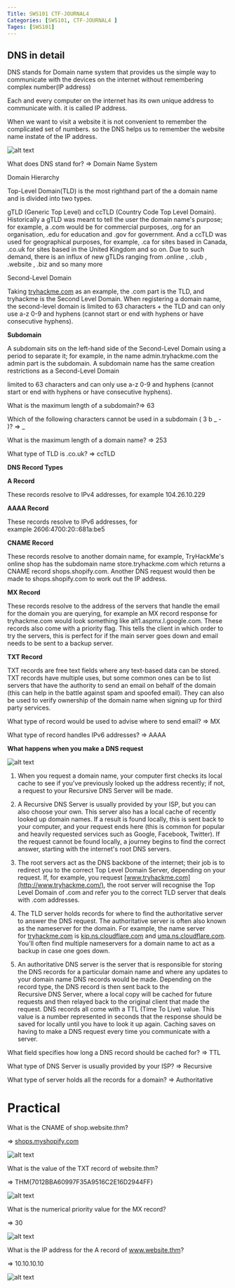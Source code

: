 ```yaml
---
Title: SWS101 CTF-JOURNAL4
Categories: [SWS101, CTF-JOURNAL4 ]
Tages: [SWS101]
---
```

## DNS in detail

DNS stands for Domain name system that provides us the simple way to communicate with the devices on the internet without remembering complex number(IP address)

Each and every computer on the internet has its own unique address to communicate with. it is called IP address. 

When we want to visit a website it is not convenient to remember the complicated set of numbers. so the DNS helps us to remember the website name instate of the IP address.

![alt text](../assets/dns.png)

What does DNS stand for? ⇒ Domain Name System

Domain Hierarchy

Top-Level Domain(TLD)  is the most righthand part of the a domain name and is divided into two types. 

gTLD (Generic Top Level) and ccTLD (Country Code Top Level Domain). Historically a gTLD was meant to tell the user the domain name's purpose; for example, a .com would be for commercial purposes, .org for an organisation, .edu for education and .gov for government. And a ccTLD was used for geographical purposes, for example, .ca for sites based in Canada, .co.uk for sites based in the United Kingdom and so on. Due to such demand, there is an influx of new gTLDs ranging from .online , .club , .website , .biz and so many more

Second-Level Domain

Taking [tryhackme.com](http://tryhackme.com/) as an example, the .com part is the TLD, and tryhackme is the Second Level Domain. When registering a domain name, the second-level domain is limited to 63 characters + the TLD and can only use a-z 0-9 and hyphens (cannot start or end with hyphens or have consecutive hyphens).

**Subdomain**

A subdomain sits on the left-hand side of the Second-Level Domain using a period to separate it; for example, in the name admin.tryhackme.com the admin part is the subdomain. A subdomain name has the same creation restrictions as a Second-Level Domain

limited to 63 characters and can only use a-z 0-9 and hyphens (cannot start or end with hyphens or have consecutive hyphens).

What is the maximum length of a subdomain?⇒ 63

Which of the following characters cannot be used in a subdomain ( 3 b _ - )? ⇒ _

What is the maximum length of a domain name? ⇒ 253

What type of TLD is .co.uk? ⇒ ccTLD

**DNS Record Types**

**A Record**

These records resolve to IPv4 addresses, for example 104.26.10.229

**AAAA Record**

These records resolve to IPv6 addresses, for example 2606:4700:20::681a:be5

**CNAME Record**

These records resolve to another domain name, for example, TryHackMe's online shop has the subdomain name store.tryhackme.com which returns a CNAME record shops.shopify.com. Another DNS request would then be made to shops.shopify.com to work out the IP address.

**MX Record**

These records resolve to the address of the servers that handle the email for the domain you are querying, for example an MX record response for tryhackme.com would look something like alt1.aspmx.l.google.com. These records also come with a priority flag. This tells the client in which order to try the servers, this is perfect for if the main server goes down and email needs to be sent to a backup server.

**TXT Record**

TXT records are free text fields where any text-based data can be stored. TXT records have multiple uses, but some common ones can be to list servers that have the authority to send an email on behalf of the domain (this can help in the battle against spam and spoofed email). They can also be used to verify ownership of the domain name when signing up for third party services.

What type of record would be used to advise where to send email? ⇒ MX

What type of record handles IPv6 addresses? ⇒ AAAA

**What happens when you make a DNS request**

![alt text](../assets/dnsrequest.svg)


1. When you request a domain name, your computer first checks its local cache to see if you've previously looked up the address recently; if not, a request to your Recursive DNS Server will be made.

2. A Recursive DNS Server is usually provided by your ISP, but you can also choose your own. This server also has a local cache of recently looked up domain names. If a result is found locally, this is sent back to your computer, and your request ends here (this is common for popular and heavily requested services such as Google, Facebook, Twitter). If the request cannot be found locally, a journey begins to find the correct answer, starting with the internet's root DNS servers.

3. The root servers act as the DNS backbone of the internet; their job is to redirect you to the correct Top Level Domain Server, depending on your request. If, for example, you request [www.tryhackme.com](http://www.tryhackme.com/), the root server will recognise the Top Level Domain of .com and refer you to the correct TLD server that deals with .com addresses.

4. The TLD server holds records for where to find the authoritative server to answer the DNS request. The authoritative server is often also known as the nameserver for the domain. For example, the name server for [tryhackme.com](http://tryhackme.com/) is [kip.ns.cloudflare.com](http://kip.ns.cloudflare.com/) and [uma.ns.cloudflare.com](http://uma.ns.cloudflare.com/). You'll often find multiple nameservers for a domain name to act as a backup in case one goes down.

5. An authoritative DNS server is the server that is responsible for storing the DNS records for a particular domain name and where any updates to your domain name DNS records would be made. Depending on the record type, the DNS record is then sent back to the Recursive DNS Server, where a local copy will be cached for future requests and then relayed back to the original client that made the request. DNS records all come with a TTL (Time To Live) value. This value is a number represented in seconds that the response should be saved for locally until you have to look it up again. Caching saves on having to make a DNS request every time you communicate with a server.

What field specifies how long a DNS record should be cached for? ⇒ TTL

What type of DNS Server is usually provided by your ISP? ⇒ Recursive 

What type of server holds all the records for a domain? ⇒ Authoritative

# Practical

What is the CNAME of shop.website.thm?

⇒ [shops.myshopify.com](http://shops.myshopify.com)

![alt text](../assets/shop.png)

What is the value of the TXT record of website.thm?

⇒ THM{7012BBA60997F35A9516C2E16D2944FF}

![alt text](../assets/value.png)

What is the numerical priority value for the MX record?

⇒ 30

![alt text](../assets/mx.png)

What is the IP address for the A record of www.website.thm?

⇒ 10.10.10.10

![alt text](../assets/ip.png)

